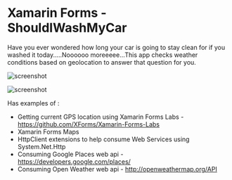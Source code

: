 Xamarin Forms - ShouldIWashMyCar
================

Have you ever wondered how long your car is going to stay clean for if you washed it today.....Noooooo moreeeee...This app checks weather conditions based on geolocation to answer that question for you.

![screenshot](https://raw.githubusercontent.com/paulpatarinski/ShouldIWashMyCar/master/Screenshots/Android/Combined.png "Android")

![screenshot](https://raw.githubusercontent.com/paulpatarinski/ShouldIWashMyCar/master/Screenshots/WinPhone/Combined.png "WinPhone")

Has examples of : 

  - Getting current GPS location using Xamarin Forms Labs - https://github.com/XForms/Xamarin-Forms-Labs
  - Xamarin Forms Maps
  - HttpClient extensions to help consume Web Services using System.Net.Http
  - Consuming Google Places web api - https://developers.google.com/places/
  - Consuming Open Weather web api - http://openweathermap.org/API
